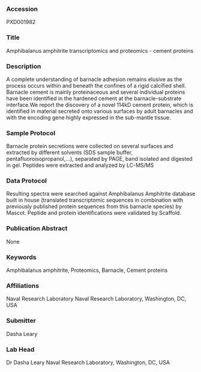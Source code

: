 ### Accession
PXD001982

### Title
Amphibalanus amphitrite transcriptomics and proteomics - cement proteins

### Description
A complete understanding of barnacle adhesion remains elusive as the process occurs within and beneath the confines of a rigid calcified shell. Barnacle cement is mainly proteinaceous and several individual proteins have been identified in the hardened cement at the barnacle-substrate interface.We report the discovery of a novel 114kD cement protein, which is identified in material secreted onto various surfaces by adult barnacles and with the encoding gene highly expressed in the sub-mantle tissue.

### Sample Protocol
Barnacle protein secretions were collected on several surfaces and extracted by different solvents (SDS sample buffer, pentafluoroisopropanol,...), separated by PAGE, band isolated and digested in gel. Peptides were extracted and analyzed by LC-MS/MS

### Data Protocol
Resulting spectra were searched against Amphibalanus Amphitrite database built in house (translated transcriptomic sequences in combination with previously published protein sequences from this barnacle species) by Mascot. Peptide and protein identifications were validated by Scaffold.

### Publication Abstract
None

### Keywords
Amphibalanus amphitrite, Proteomics, Barnacle, Cement proteins

### Affiliations
Naval Research Laboratory
Naval Research Laboratory, Washington, DC, USA

### Submitter
Dasha Leary

### Lab Head
Dr Dasha Leary
Naval Research Laboratory, Washington, DC, USA


